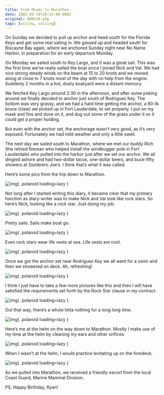 ```yaml
---
title: From Miami to Marathon..
date: 2002-03-19T20:53:00.000Z
original: 000110.php
tags: [willow, sailing]
---
```


On Sunday we decided to pull up anchor and head south for the Florida Keys and get some real sailing in. We gassed up and headed south for Biscayne Bay again, where we anchored Sunday night near No Name Harbor, in preparation for an early departure Monday.

On Monday we sailed south to Key Largo, and it was a great sail. This was the first time we’ve really sailed the boat since I joined Nick and Val. We had nice strong steady winds on the beam at 15 to 20 knots and we moved along at close to 7 knots most of the day with no help from the engine. Suddenly 2 months in a hot, dusty boatyard were a distant memory.

We fetched Key Largo around 2:30 in the afternoon, and after some poking around we finally decided to anchor just south of Rodriguez Key. The bottom was very grassy, and we had a hard time getting the anchor, a 60-lb bruce (claw) we picked up in Fort Lauderdale, to set properly. I put on my mask and fins and dove on it, and dug out some of the grass under it so it could get a proper holding.

But even with the anchor set, the anchorage wasn’t very good, as it’s very exposed. Fortunately we had mild weather and only a little swell.

The next day we sailed south to Marathon, where we met our buddy Rich (the retired fireman who helped install the windbugger pole in Fort Lauderdale) who pulled into the harbor just after we set our anchor. We all dingied ashore and had two-dollar tacos, one-dollar beers, and buck-fifty showers at Sombrero Joe’s. I think that’s what it was called.

Here’s some pics from the trip down to Marathon.

![img](./nick-helm-valsfeet.jpg){ .polaroid loading=lazy }

Not long after I started writing this diary, it became clear that my primary function as diary-writer was to make Nick and Val look like rock stars. So here’s Nick, looking like a rock star. Just doing my job.

![img](./pretty-sails.jpg){ .polaroid loading=lazy }

Pretty sails. Sails make boat go.

![img](./nick-helm-val-stern.jpg){ .polaroid loading=lazy }

Even rock stars wear life vests at sea. Life vests are cool.

![img](./nick-val-shower.jpg){ .polaroid loading=lazy }

Once we got the anchor set near Rodriguez Key we all went for a swim and then we showered on deck. Ah, refreshing!

![img](./nick-helm.jpg){ .polaroid loading=lazy }

I think I just have to take a few more pictures like this and then I will have satisfied the requirements set forth by the Rock Star clause in my contract.

![img](./winch-water.jpg){ .polaroid loading=lazy }

Out that way, there’s a whole lotta nothing for a long long time.

![img](./pascal-helm.jpg){ .polaroid loading=lazy }

Here’s me at the helm on the way down to Marathon. Mostly I make use of my time at the helm by cleaning my ears and other orifices.

![img](./willow-feet.jpg){ .polaroid loading=lazy }

When I wasn’t at the helm, I would practice levitating up on the foredeck.

![img](./escort.jpg){ .polaroid loading=lazy }

As we pulled into Marathon, we received a friendly escort from the local Coast Guard, Marine Mammal Division.

PS. Happy Birthday, Ryan!
